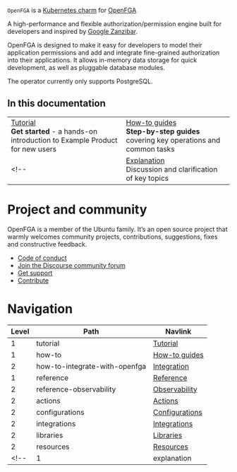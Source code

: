 `OpenFGA` is a [Kubernetes charm](https://juju.is/docs/olm/charmed-operator) for [OpenFGA](https://github.com/openfga/openfga)


A high-performance and flexible authorization/permission engine built for developers and inspired by [Google Zanzibar](https://zanzibar.academy/).

OpenFGA is designed to make it easy for developers to model their application permissions and add and integrate fine-grained authorization into their applications.
It allows in-memory data storage for quick development, as well as pluggable database modules.

The operator currently only supports PostgreSQL.

## In this documentation

| | |
|-|-|
| [Tutorial](/t/13827)</br> **Get started** - a hands-on introduction to Example Product for new users </br> | [How-to guides](/t/14193) </br> **Step-by-step guides** covering key operations and common tasks |
<!-- | [Explanation](/t/<discourse-ID>) </br> Discussion and clarification of key topics | [Reference](/t/<discourse-ID>) </br> **Technical information** - specifications, APIs, architecture | -->

# Project and community

OpenFGA is a member of the Ubuntu family. It’s an open source project that warmly welcomes community projects, contributions, suggestions, fixes and constructive feedback.

* [Code of conduct](https://ubuntu.com/community/code-of-conduct)
* [Join the Discourse community forum](https://discourse.charmhub.io/tag/identity)
* [Get support](https://github.com/canonical/openfga-operator/issues)
* [Contribute](https://github.com/canonical/openfga-operator/blob/main/CONTRIBUTING.md)


# Navigation

| Level | Path | Navlink |
| -- | -- | -- |
| 1 | tutorial | [Tutorial](/t/13827) |
| 1 | how-to | [How-to guides](/t/14193) |
| 2 | how-to-integrate-with-openfga | [Integration](/t/14192) |
| 1 | reference | [Reference]() |
| 2 | reference-observability | [Observability](/t/13828) |
| 2 | actions | [Actions](https://charmhub.io/openfga-k8s/actions) |
| 2 | configurations | [Configurations](https://charmhub.io/openfga-k8s/configure) |
| 2 | integrations | [Integrations](https://charmhub.io/openfga-k8s/integrations) |
| 2 | libraries | [Libraries](https://charmhub.io/openfga-k8s/libraries) |
| 2 | resources | [Resources](https://charmhub.io/openfga-k8s/resources) |
<!-- | 1 | explanation | [Explanation](/t/<discourse-ID>) | -->


<!--
IF YOU NEED TO REDIRECT FROM AN OLD URL TO A NEW URL, UNCOMMENT AND UPDATE THE REDIRECTS TABLE BELOW ON THE TEMPLATE: | /EXAMPLE-CHARM/docs/OLD-URL | /EXAMPLE-CHARM/docs/NEW-URL |
-->

<!--
<a href="#heading--0003"><h1 id="heading--0003">Redirects</h1></a>

[details=Mapping table]
| Path | Location |
| -- | -- |
[/details]
-->
